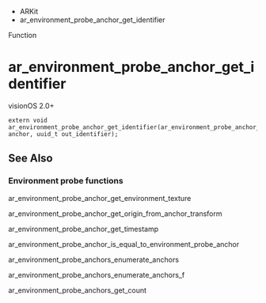 

- ARKit
-  ar_environment_probe_anchor_get_identifier 

Function

# ar_environment_probe_anchor_get_identifier

visionOS 2.0+

``` source
extern void ar_environment_probe_anchor_get_identifier(ar_environment_probe_anchor_t anchor, uuid_t out_identifier);
```

## See Also

### Environment probe functions

ar_environment_probe_anchor_get_environment_texture

ar_environment_probe_anchor_get_origin_from_anchor_transform

ar_environment_probe_anchor_get_timestamp

ar_environment_probe_anchor_is_equal_to_environment_probe_anchor

ar_environment_probe_anchors_enumerate_anchors

ar_environment_probe_anchors_enumerate_anchors_f

ar_environment_probe_anchors_get_count

